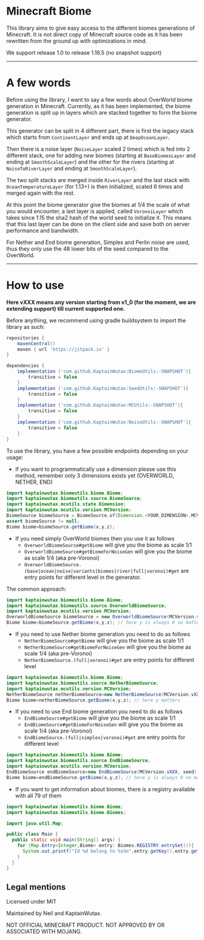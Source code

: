 # Minecraft Biome

This library aims to give easy access to the different biomes generations of Minecraft. It is not direct copy of Minecraft
source code as it has been rewritten from the ground up with optimizations in mind.

We support release 1.0 to release 1.16.5 (no snapshot support)

------

# A few words
Before using the library, I want to say a few words about OverWorld biome generation in Minecraft. Currently, as it has been
implemented, the biome generation is split up in layers which are stacked together to form the biome generator.

This generator can be split in 4 different part, there is first the legacy stack which starts from `ContinentLayer`
and ends up at `DeepOceanLayer`.

Then there is a noise layer (`NoiseLayer` scaled 2 times) which is fed into 2 different stack, one for adding
*new* biomes (starting at `BaseBiomesLayer` and ending at `SmoothScaleLayer`) and the other for the rivers (starting
at `NoiseToRiverLayer` and ending at `SmoothScaleLayer`).

The two split stacks are merged inside `RiverLayer` and the last stack with `OceanTemperatureLayer` (for 1.13+) is then initialized,
scaled 6 times and merged again with the rest.

At this point the biome generator give the biomes at 1/4 the scale of what you would encounter, a last layer is
applied, called `VoronoiLayer` which takes since 1.15 the sha2 hash of the world seed to initialize it.
This means that this last layer can be done on the client side and save both on server performance and bandwidth.

For Nether and End biome generation, Simplex and Perlin noise are used, thus they only use the 48 lower bits of the seed
compared to the OverWorld.

------

# How to use

**Here vXXX means any version starting from v1_0 (for the moment, we are extending support) till current supported one.**

Before anything, we recommend using gradle buildsystem to import the library as such:
```groovy
repositories {
    mavenCentral()
    maven { url 'https://jitpack.io' }
}

dependencies {
    implementation ('com.github.KaptainWutax:BiomeUtils:-SNAPSHOT'){
        transitive = false
    }
    implementation ('com.github.KaptainWutax:SeedUtils:-SNAPSHOT'){
        transitive = false
    }
    implementation ('com.github.KaptainWutax:MCUtils:-SNAPSHOT'){
        transitive = false
    }
    implementation ('com.github.KaptainWutax:NoiseUtils:-SNAPSHOT'){
        transitive = false
    }
}
```


To use the library, you have a few possible endpoints depending on your usage:

- If you want to programmatically use a dimension please use this method, remember only 3 dimensions exists yet
  (OVERWORLD, NETHER, END)

```java
import kaptainwutax.biomeutils.biome.Biome;
import kaptainwutax.biomeutils.source.BiomeSource;
import kaptainwutax.mcutils.state.Dimension;
import kaptainwutax.mcutils.version.MCVersion;
BiomeSource biomeSource = BiomeSource.of(Dimension.<YOUR_DIMENSION>,MCVersion.vXXX, seed);
assert biomeSource != null;
Biome biome=biomeSource.getBiome(x,y,z);
```

- If you need simply OverWorld biomes then you use it as follows
  - `OverworldBiomeSource#getBiome` will give you the biome as scale 1/1
  - `OverworldBiomeSource#getBiomeForNoiseGen` will give you the biome as scale 1/4 (aka pre-Voronoi)
  - `OverworldBiomeSource.(base|ocean|noise|variants|biomes|river|full|voronoi)#get` are entry points for different level
  in the generator.

The common approach:
```java
import kaptainwutax.biomeutils.biome.Biome;
import kaptainwutax.biomeutils.source.OverworldBiomeSource;
import kaptainwutax.mcutils.version.MCVersion;
OverworldBiomeSource biomeSource = new OverworldBiomeSource(MCVersion.vXXX, seed);
Biome biome=biomeSource.getBiome(x,y,z); // here y is always 0 no matter what you pass
```

- If you need to use Nether biome generation you need to do as follows
   - `NetherBiomeSource#getBiome` will give you the biome as scale 1/1
   - `NetherBiomeSource#getBiomeForNoiseGen` will give you the biome as scale 1/4 (aka pre-Voronoi)
   - `NetherBiomeSource.(full|voronoi)#get` are entry points for different level


```java
import kaptainwutax.biomeutils.biome.Biome;
import kaptainwutax.biomeutils.source.NetherBiomeSource;
import kaptainwutax.mcutils.version.MCVersion;
NetherBiomeSource netherBiomeSource=new NetherBiomeSource(MCVersion.vXXX, seed);
Biome biome=netherBiomeSource.getBiome(x,y,z); // here y matters
```

- If you need to use End biome generation you need to do as follows
   - `EndBiomeSource#getBiome` will give you the biome as scale 1/1
   - `EndBiomeSource#getBiomeForNoiseGen` will give you the biome as scale 1/4 (aka pre-Voronoi)
   - `EndBiomeSource.(full|simplex|voronoi)#get` are entry points for different level


```java
import kaptainwutax.biomeutils.biome.Biome;
import kaptainwutax.biomeutils.source.EndBiomeSource;
import kaptainwutax.mcutils.version.MCVersion;
EndBiomeSource endBiomeSource=new EndBiomeSource(MCVersion.vXXX, seed);
Biome biome=endBiomeSource.getBiome(x,y,z); // here y is always 0 no matter what you pass
```

- If you want to get information about biomes, there is a registry available with all 79 of them

```java
import kaptainwutax.biomeutils.biome.Biome;
import kaptainwutax.biomeutils.biome.Biomes;

import java.util.Map;

public class Main {
  public static void main(String[] args) {
    for (Map.Entry<Integer,Biome> entry: Biomes.REGISTRY.entrySet()){
      System.out.printf("Id %d belong to %s%n",entry.getKey(),entry.getValue());
    }
  }
}
```

## Legal mentions
Licensed under MIT

Maintained by Neil and KaptainWutax.

NOT OFFICIAL MINECRAFT PRODUCT. NOT APPROVED BY OR ASSOCIATED WITH MOJANG.
